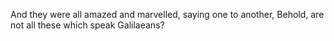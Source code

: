 And they were all amazed and marvelled, saying one to another, Behold, are not all these which speak Galilaeans?
